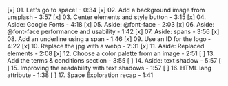 [x] 01. Let's go to space! - 0:34
[x] 02. Add a background image from unsplash - 3:57
[x] 03. Center elements and style button - 3:15
[x] 04. Aside: Google Fonts - 4:18
[x] 05. Aside: @font-face - 2:03
[x] 06. Aside: @font-face performance and usability - 1:42
[x] 07. Aside: spans - 3:56
[x] 08. Add an underline using a span - 1:46
[x] 09. Use an ID for the logo - 4:22
[x] 10. Replace the jpg with a webp - 2:31
[x] 11. Aside: Replaced elements - 2:08
[x] 12. Choose a color palette from an image - 2:51
[ ] 13. Add the terms & conditions section - 3:55
[ ] 14. Aside: text shadow - 5:57
[ ] 15. Improving the readability with text shadows - 1:57
[ ] 16. HTML lang attribute - 1:38
[ ] 17. Space Exploration recap - 1:41